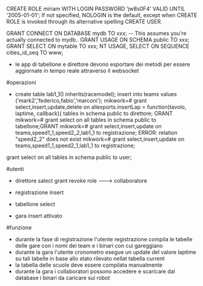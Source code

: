 CREATE ROLE miriam WITH LOGIN PASSWORD 'jw8s0F4' VALID UNTIL '2005-01-01';
If not specified, NOLOGIN is the default, except when CREATE ROLE is invoked through its alternative spelling CREATE USER.

GRANT CONNECT ON DATABASE mydb TO xxx;
-- This assumes you're actually connected to mydb..
GRANT USAGE ON SCHEMA public TO xxx;
GRANT SELECT ON mytable TO xxx;
NT USAGE, SELECT ON SEQUENCE cities_id_seq TO www;

* le app di tabellone e direttore devono esportare dei metodi per essere aggiornate in tempo reale attraverso il websocket

#operazioni
* create table lab1_1() inherits(racemodel);
insert into teams values ('mark2','federico,fabio','marconi');
mikwork=# grant select,insert,update,delete on allexports.insertLap = function(tavolo, laptime, callback){
 tables in schema public to direttore;
GRANT
mikwork=# grant select on all tables in schema public to tabellone;GRANT
mikwork=# grant select,insert,update  on teams,speed1_1,speed2_2,lab1_1 to registrazione;
ERROR:  relation "speed2_2" does not exist
mikwork=# grant select,insert,update  on teams,speed1_1,speed2_1,lab1_1 to registrazione;

grant select on all tables in schema public to user;

#utenti

* direttore
  salect
  grant revoke role ---> collaboratore

* registrazione
  insert

* tabellone
  select

* gara
  insert attivato

#funzione
* durante la fase di registrazione l'utente registrazione compila le tabelle delle gare con i nomi dei team e i binari con cui gareggiano
* durante la gara l'utente cronometro esegue un update del valore laptime su tali tabelle in base allo stato rilevato nellat tabella current
* la tabella delle scuole deve essere compilata manualmente
* durante la gara i collaboratori possono accedere e scaricare dal database i binari da caricare sui robot
